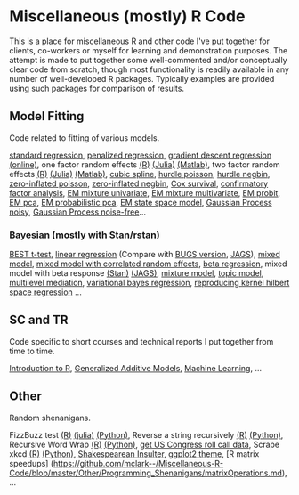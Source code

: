 Miscellaneous (mostly) R Code
====================

This is a place for miscellaneous R and other code I've put together for clients, co-workers or myself for learning and demonstration purposes. The attempt is made to put together some well-commented and/or conceptually clear code from scratch, though most functionality is readily available in any number of well-developed R packages.  Typically examples are provided using such packages for comparison of results.


Model Fitting
-------------
Code related to fitting of various models. 

[standard regression](https://github.com/mclark--/Miscellaneous-R-Code/blob/master/ModelFitting/standardlm.R), 
[penalized regression](https://github.com/mclark--/Miscellaneous-R-Code/blob/master/ModelFitting/penalizedML.R), 
[gradient descent regression](https://github.com/mclark--/Miscellaneous-R-Code/blob/master/ModelFitting/lm_gradientdescent.R) [(online)](https://github.com/mclark--/Miscellaneous-R-Code/blob/master/ModelFitting/stochastic_gradientdescent.R), 
one factor random effects [(R)](https://github.com/mclark--/Miscellaneous-R-Code/blob/master/ModelFitting/onefactorRE.R) 
[(Julia)](https://github.com/mclark--/Miscellaneous-R-Code/blob/master/ModelFitting/onefactorRE.jl) 
[(Matlab)](https://github.com/mclark--/Miscellaneous-R-Code/blob/master/ModelFitting/onefactorRE.m), 
two factor random effects [(R)](https://github.com/mclark--/Miscellaneous-R-Code/blob/master/ModelFitting/twofactorRE.R) 
[(Julia)](https://github.com/mclark--/Miscellaneous-R-Code/blob/master/ModelFitting/twofactorRE.jl) 
[(Matlab)](https://github.com/mclark--/Miscellaneous-R-Code/blob/master/ModelFitting/twofactorRE.m), 
[cubic spline](https://github.com/mclark--/Miscellaneous-R-Code/blob/master/ModelFitting/cubicsplines.R), 
[hurdle poisson](https://github.com/mclark--/Miscellaneous-R-Code/blob/master/ModelFitting/hurdle.R), 
[hurdle negbin](https://github.com/mclark--/Miscellaneous-R-Code/blob/master/ModelFitting/hurdle.R), 
[zero-inflated poisson](https://github.com/mclark--/Miscellaneous-R-Code/blob/master/ModelFitting/poiszeroinfl.R), 
[zero-inflated negbin](https://github.com/mclark--/Miscellaneous-R-Code/blob/master/ModelFitting/NBzeroinfl.R), 
[Cox survival](https://github.com/mclark--/Miscellaneous-R-Code/blob/master/ModelFitting/survivalCox.R),
[confirmatory factor analysis](https://github.com/mclark--/Miscellaneous-R-Code/blob/master/ModelFitting/cfa_ml.R),
[EM mixture univariate](https://github.com/mclark--/Miscellaneous-R-Code/blob/master/ModelFitting/EM%20Examples/EM%20Mixture.R),
[EM mixture multivariate](https://github.com/mclark--/Miscellaneous-R-Code/blob/master/ModelFitting/EM%20Examples/EM%20Mixture%20MV.R),
[EM probit](https://github.com/mclark--/Miscellaneous-R-Code/blob/master/ModelFitting/EM%20Examples/EM%20algorithm%20for%20probit%20example.R),
[EM pca](https://github.com/mclark--/Miscellaneous-R-Code/blob/master/ModelFitting/EM%20Examples/EM%20for%20pca.R),
[EM probabilistic pca](https://github.com/mclark--/Miscellaneous-R-Code/blob/master/ModelFitting/EM%20Examples/EM%20algorithm%20for%20ppca.R),
[EM state space model](https://github.com/mclark--/Miscellaneous-R-Code/blob/master/ModelFitting/EM%20Examples/EM%20for%20state%20space%20unobserved%20components.R),
[Gaussian Process noisy](https://github.com/mclark--/Miscellaneous-R-Code/blob/master/ModelFitting/gp%20Examples/gaussianprocessNoisy.R),
[Gaussian Process noise-free](https://github.com/mclark--/Miscellaneous-R-Code/blob/master/ModelFitting/gp%20Examples/gaussianprocessNoiseFree.R)...

### Bayesian (mostly with Stan/rstan)
[BEST t-test](https://github.com/mclark--/Miscellaneous-R-Code/blob/master/ModelFitting/Bayesian/rstant_testBEST.R),
[linear regression](https://github.com/mclark--/Miscellaneous-R-Code/blob/master/ModelFitting/Bayesian/rstan_linregwithprior.R)
(Compare with [BUGS version](https://github.com/mclark--/Miscellaneous-R-Code/blob/master/ModelFitting/Bayesian/bugs_linreg.R), [JAGS](https://github.com/mclark--/Miscellaneous-R-Code/blob/master/ModelFitting/Bayesian/jags_linreg.R)),
[mixed model](https://github.com/mclark--/Miscellaneous-R-Code/blob/master/ModelFitting/Bayesian/rstan_MixedModelSleepstudy.R), 
[mixed model with correlated random effects](https://github.com/mclark--/Miscellaneous-R-Code/blob/master/ModelFitting/Bayesian/rstan_MixedModelSleepstudy_withREcorrelation.R), 
[beta regression](https://github.com/mclark--/Miscellaneous-R-Code/blob/master/ModelFitting/Bayesian/rstanBetaRegression.R),
mixed model with beta response [(Stan)](https://github.com/mclark--/Miscellaneous-R-Code/blob/master/ModelFitting/Bayesian/rstan_MixedModelBetaRegression.R) [(JAGS)](https://github.com/mclark--/Miscellaneous-R-Code/blob/master/ModelFitting/Bayesian/jags_MixedModelBetaRegression.R),
[mixture model](https://github.com/mclark--/Miscellaneous-R-Code/blob/master/ModelFitting/Bayesian/rstan_MixtureModel.R),
[topic model](https://github.com/mclark--/Miscellaneous-R-Code/blob/master/ModelFitting/Bayesian/topicModelgibbs.R),
[multilevel mediation](https://github.com/mclark--/Miscellaneous-R-Code/blob/master/ModelFitting/Bayesian/rstan_multilevelMediation.R), 
[variational bayes regression](https://github.com/mclark--/Miscellaneous-R-Code/blob/master/ModelFitting/Bayesian/variationalBayesRegression.Rmd),
[reproducing kernel hilbert space regression](https://github.com/mclark--/Miscellaneous-R-Code/blob/master/ModelFitting/RKHSReg.md)
...

SC and TR
---------
Code specific to short courses and technical reports I put together from time to time.

[Introduction to R](https://github.com/mclark--/Miscellaneous-R-Code/blob/master/SC%20and%20TR/coursecode.r),
[Generalized Additive Models](https://github.com/mclark--/Miscellaneous-R-Code/blob/master/SC%20and%20TR/GAMS.R),
[Machine Learning](https://github.com/mclark--/Miscellaneous-R-Code/blob/master/SC%20and%20TR/MLcode.R),
...

Other
-----
Random shenanigans.

FizzBuzz test [(R)](https://github.com/mclark--/Miscellaneous-R-Code/blob/master/Other/fizzbuzz.R) [(julia)](https://github.com/mclark--/Miscellaneous-R-Code/blob/master/Other/fizzbuzz.jl) [(Python)](https://github.com/mclark--/Miscellaneous-R-Code/blob/master/Other/fizzbuzz.py),
Reverse a string recursively [(R)](https://github.com/mclark--/Miscellaneous-R-Code/blob/master/Other/Programming_Shenanigans/stringReverseRecursively.R) [(Python)](https://github.com/mclark--/Miscellaneous-R-Code/blob/master/Other/Programming_Shenanigans/stringReverseRecursively.py),
Recursive Word Wrap [(R)](https://github.com/mclark--/Miscellaneous-R-Code/blob/master/Other/Programming_Shenanigans/wordWrap.R) [(Python)](https://github.com/mclark--/Miscellaneous-R-Code/blob/master/Other/Programming_Shenanigans/wordWrap.py),
[get US Congress roll call data](https://github.com/mclark--/Miscellaneous-R-Code/blob/master/Other/getRollCall.R),
Scrape xkcd [(R)](https://github.com/mclark--/Miscellaneous-R-Code/blob/master/Other/xkcdscrape.R) [(Python)](https://github.com/mclark--/Miscellaneous-R-Code/blob/master/Other/xkcdscrape.py), 
[Shakespearean Insulter](https://github.com/mclark--/Miscellaneous-R-Code/blob/master/Other/shakespeareanInsulter.R), 
[ggplot2 theme](https://github.com/mclark--/Miscellaneous-R-Code/blob/master/Other/ggtheme.R),
[R matrix speedups] (https://github.com/mclark--/Miscellaneous-R-Code/blob/master/Other/Programming_Shenanigans/matrixOperations.md), ...



